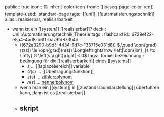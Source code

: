 public:: true
icon:: 🏗
inherit-color-icon-from:: [[logseq-page-color-red]]
template-used:: standard-page
tags:: [[uni]], [[automatisierungstechnik]]
alias:: realsierbar, realisierbarkeit

- wann ist ein [[system]] [[realisierbar]]?
  deck:: Uni::Automatisierungstechnik_Theorie
  tags:: flashcard
  id:: 6729ef22-e5a4-4ad8-b6f1-ba79fd873b4d
	- ((672a3290-b9d3-4434-9d7c-133715e031d8)) $,\quad \opn{grad}(z(s)) \le \opn{grad}(n(s)) \Longleftrightarrow \left|\opn{lim}_{s \to \infty} G \left(s \right)\right| < 0$
	  tags:: formel
	  bezeichnung:: bedingung für die [[realisierbarkeit]] eines [[systems]]
		- $s$ ... [[laplacebereich]] variable
		- $G\left(s\right)$ ... [[Übertragungsfunktion]]
		- $z\left(s\right)$ ... [zählerpolynom]([[polynom]])
		- $n\left(s\right)$ ... [nennerpolynom]([[polynom]])
	- wenn man ein [[system]] in [[zustandsraumdarstellung]] überführen kann, dann ist es [[realisierbar]]
	- skript
		-